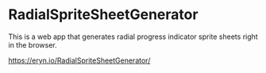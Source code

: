 # RadialSpriteSheetGenerator

This is a web app that generates radial progress indicator sprite sheets right in the browser.

<https://eryn.io/RadialSpriteSheetGenerator/>